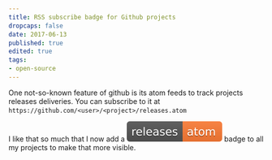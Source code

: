 ```yaml
---
title: RSS subscribe badge for Github projects
dropcaps: false
date: 2017-06-13
published: true
edited: true
tags:
- open-source
---
```

One not-so-known feature of github is its atom feeds to track projects releases deliveries.
You can subscribe to it at `https://github.com/<user>/<project>/releases.atom`

I like that so much that I now add a ![releases badge](/public/img/posts/rss-badge.svg)
badge to all my projects to make that more visible.
